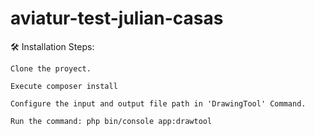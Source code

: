 # aviatur-test-julian-casas
🛠️ Installation Steps:


```
Clone the proyect.
```
```
Execute composer install
```
```
Configure the input and output file path in 'DrawingTool' Command.
```
```
Run the command: php bin/console app:drawtool
